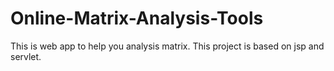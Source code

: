 # Online-Matrix-Analysis-Tools
This is web app to help you analysis matrix.
This project is based on jsp and servlet.
